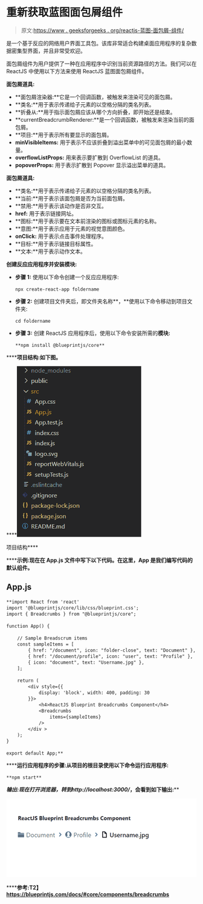 # 重新获取蓝图面包屑组件

> 原文:[https://www . geeksforgeeks . org/reactjs-蓝图-面包屑-组件/](https://www.geeksforgeeks.org/reactjs-blueprint-breadcrumbs-component/)

是一个基于反应的网络用户界面工具包。该库非常适合构建桌面应用程序的复杂数据密集型界面，并且非常受欢迎。

面包屑组件为用户提供了一种在应用程序中识别当前资源路径的方法。我们可以在 ReactJS 中使用以下方法来使用 ReactJS 蓝图面包屑组件。

**面包屑道具:**

*   **面包屑渲染器:**它是一个回调函数，被触发来渲染可见的面包屑。
*   **类名:**用于表示传递给子元素的以空格分隔的类名列表。
*   **折叠从:**用于指示面包屑应该从哪个方向折叠，即开始还是结束。
*   **currentBreadcrumbRenderer:**是一个回调函数，被触发来渲染当前的面包屑。
*   **项目:**用于表示所有要显示的面包屑。
*   **minVisibleItems:** 用于表示不应该折叠到溢出菜单中的可见面包屑的最小数量。
*   **overflowListProps:** 用来表示要扩散到 OverflowList 的道具。
*   **popoverProps:** 用于表示扩散到 Popover 显示溢出菜单的道具。

**面包屑道具:**

*   **类名:**用于表示传递给子元素的以空格分隔的类名列表。
*   **当前:**用于表示该面包屑是否为当前面包屑。
*   **禁用:**用于表示该动作是否非交互。
*   **href:** 用于表示链接网址。
*   **图标:**用于表示要在文本前渲染的图标或图标元素的名称。
*   **意图:**用于表示应用于元素的视觉意图颜色。
*   **onClick:** 用于表示点击事件处理程序。
*   **目标:**用于表示链接目标属性。
*   **文本:**用于表示动作文本。

**创建反应应用程序并安装模块:**

*   **步骤 1:** 使用以下命令创建一个反应应用程序:

    ```
    npx create-react-app foldername
    ```

*   **步骤 2:** 创建项目文件夹后，即文件夹名称**，**使用以下命令移动到项目文件夹:

    ```
    cd foldername
    ```

*   **步骤 3:** 创建 ReactJS 应用程序后，使用以下命令安装所需的****模块:****

    ```
    **npm install @blueprintjs/core**
    ```

******项目结构:**如下图。****

****![](img/f04ae0d8b722a9fff0bd9bd138b29c23.png)

项目结构**** 

******示例:**现在在 **App.js** 文件中写下以下代码。在这里，App 是我们编写代码的默认组件。****

## ****App.js****

```
**import React from 'react'
import '@blueprintjs/core/lib/css/blueprint.css';
import { Breadcrumbs } from "@blueprintjs/core";

function App() {

    // Sample Breadscrum items
    const sampleItems = [
        { href: "/document", icon: "folder-close", text: "Document" },
        { href: "/document/profile", icon: "user", text: "Profile" },
        { icon: "document", text: "Username.jpg" },
    ];

    return (
        <div style={{
            display: 'block', width: 400, padding: 30
        }}>
            <h4>ReactJS Blueprint Breadcrumbs Component</h4>
            <Breadcrumbs
                items={sampleItems}
            />
        </div >
    );
}

export default App;**
```

******运行应用程序的步骤:**从项目的根目录使用以下命令运行应用程序:****

```
**npm start**
```

******输出:**现在打开浏览器，转到***http://localhost:3000/***，会看到如下输出:****

****![](img/07a053e1e4a7c9ead60219f51da46ba6.png)****

******参考:**T2】https://blueprintjs.com/docs/#core/components/breadcrumbs****